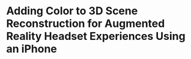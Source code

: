 # Adding Color to 3D Scene Reconstruction for Augmented Reality Headset Experiences Using an iPhone
